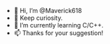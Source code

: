 - 👋 Hi, I’m @Maverick618
- 👀 Keep curiosity.
- 🌱 I’m currently learning C/C++.
- 📫 Thanks for your suggestion!

<!---
Maverick618/Maverick618 is a ✨ special ✨ repository because its `README.md` (this file) appears on your GitHub profile.
You can click the Preview link to take a look at your changes.
--->
